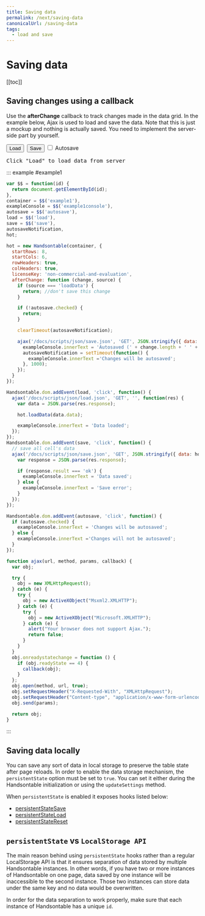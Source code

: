 ```yaml
---
title: Saving data
permalink: /next/saving-data
canonicalUrl: /saving-data
tags:
  - load and save
---
```


# Saving data

[[toc]]

## Saving changes using a callback

Use the **afterChange** callback to track changes made in the data grid. In the example below, Ajax is used to load and save the data. Note that this is just a mockup and nothing is actually saved. You need to implement the server-side part by yourself.

<div className="controls">
  <button id="load" className="button button--primary">Load</button>&nbsp;
  <button id="save" className="button button--primary">Save</button>
  <label>
    <input type="checkbox" name="autosave" id="autosave"/>
    Autosave
  </label>
</div>

<pre id="example1console" className="console">Click "Load" to load data from server</pre>

::: example #example1
```js
var $$ = function(id) {
  return document.getElementById(id);
},
container = $$('example1'),
exampleConsole = $$('example1console'),
autosave = $$('autosave'),
load = $$('load'),
save = $$('save'),
autosaveNotification,
hot;

hot = new Handsontable(container, {
  startRows: 8,
  startCols: 6,
  rowHeaders: true,
  colHeaders: true,
  licenseKey: 'non-commercial-and-evaluation',
  afterChange: function (change, source) {
    if (source === 'loadData') {
      return; //don't save this change
    }

    if (!autosave.checked) {
      return;
    }

    clearTimeout(autosaveNotification);

    ajax('/docs/scripts/json/save.json', 'GET', JSON.stringify({ data: change }), function (data) {
      exampleConsole.innerText = 'Autosaved (' + change.length + ' ' + 'cell' + (change.length > 1 ? 's' : '') + ')';
      autosaveNotification = setTimeout(function() {
        exampleConsole.innerText ='Changes will be autosaved';
      }, 1000);
    });
  }
});

Handsontable.dom.addEvent(load, 'click', function() {
  ajax('/docs/scripts/json/load.json', 'GET', '', function(res) {
    var data = JSON.parse(res.response);

    hot.loadData(data.data);

    exampleConsole.innerText = 'Data loaded';
  });
});
Handsontable.dom.addEvent(save, 'click', function() {
  // save all cell's data
  ajax('/docs/scripts/json/save.json', 'GET', JSON.stringify({ data: hot.getData() }), function (res) {
    var response = JSON.parse(res.response);

    if (response.result === 'ok') {
      exampleConsole.innerText = 'Data saved';
    } else {
      exampleConsole.innerText = 'Save error';
    }
  });
});

Handsontable.dom.addEvent(autosave, 'click', function() {
  if (autosave.checked) {
    exampleConsole.innerText = 'Changes will be autosaved';
  } else {
    exampleConsole.innerText ='Changes will not be autosaved';
  }
});

function ajax(url, method, params, callback) {
  var obj;

  try {
    obj = new XMLHttpRequest();
  } catch (e) {
    try {
      obj = new ActiveXObject("Msxml2.XMLHTTP");
    } catch (e) {
      try {
        obj = new ActiveXObject("Microsoft.XMLHTTP");
      } catch (e) {
        alert("Your browser does not support Ajax.");
        return false;
      }
    }
  }
  obj.onreadystatechange = function () {
    if (obj.readyState == 4) {
      callback(obj);
    }
  };
  obj.open(method, url, true);
  obj.setRequestHeader("X-Requested-With", "XMLHttpRequest");
  obj.setRequestHeader("Content-type", "application/x-www-form-urlencoded");
  obj.send(params);

  return obj;
}
```
:::

## Saving data locally

You can save any sort of data in local storage to preserve the table state after page reloads. In order to enable the data storage mechanism, the `persistentState` option must be set to `true`. You can set it either during the Handsontable initialization or using the `updateSettings` method.

When `persistentState` is enabled it exposes hooks listed below:

* [persistentStateSave](api/pluginHooks.md#persistentstatesave)
* [persistentStateLoad](api/pluginHooks.md#persistentstateload)
* [persistentStateReset](api/pluginHooks.md#persistentstatereset)

## `persistentState` vs `LocalStorage API`

The main reason behind using `persistentState` hooks rather than a regular LocalStorage API is that it ensures separation of data stored by multiple Handsontable instances. In other words, if you have two or more instances of Handsontable on one page, data saved by one instance will be inaccessible to the second instance. Those two instances can store data under the same key and no data would be overwritten.

In order for the data separation to work properly, make sure that each instance of Handsontable has a unique `id`.

